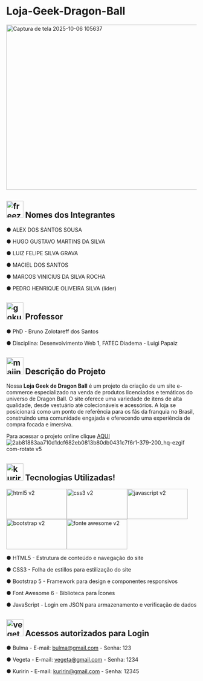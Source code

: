 # **Loja-Geek-Dragon-Ball**
<div align-"center">

<img width="940" height="437" alt="Captura de tela 2025-10-06 105637" src="https://github.com/user-attachments/assets/d658b735-a7eb-4dcc-a1e3-9d08fdb2b4d6" />

## <img width="45" height="45" alt="freeza" src="https://github.com/user-attachments/assets/4bc37c62-93e9-4f0a-b26f-ba26b55a9f75" /> Nomes dos Integrantes </h2>

●	ALEX DOS SANTOS SOUSA

●	HUGO GUSTAVO MARTINS DA SILVA

●	LUIZ FELIPE SILVA GRAVA

●	MACIEL DOS SANTOS

●	MARCOS VINICIUS DA SILVA ROCHA

●	PEDRO HENRIQUE OLIVEIRA SILVA (líder)

## <img width="45" height="45" alt="goku" src="https://github.com/user-attachments/assets/3762705e-27b4-4b48-8061-ee0cc9e38a90" /> Professor </h2>

●	PhD - Bruno Zolotareff dos Santos

● Disciplina: Desenvolvimento Web 1, FATEC Diadema - Luigi Papaiz

## <img width="45" height="45" alt="majinboo" src="https://github.com/user-attachments/assets/d2a91602-6335-4fb0-8ce7-5cdbd1324d6a" /> Descrição do Projeto </h2>

Nossa **Loja Geek de Dragon Ball** é um projeto da criação de um site e-commerce especializado na venda de produtos licenciados e temáticos do universo de Dragon Ball. O site oferece uma variedade de itens de alta qualidade, desde vestuário até colecionáveis e acessórios. A loja se posicionará como um ponto de referência para os fãs da franquia no Brasil, construindo uma comunidade engajada e oferecendo uma experiência de compra focada e imersiva.


Para acessar o projeto online clique [AQUI](https://pedhensilva.github.io/Loja-Geek-Dragon-Ball/)  ![2ab81883aa710d1dcf682eb0813b80db0431c7f6r1-379-200_hq-ezgif com-rotate v5](https://github.com/user-attachments/assets/19ac5fc2-978a-44d9-a05c-c86d630e81c0)


## <img width="45" height="45" alt="kuririn" src="https://github.com/user-attachments/assets/035dbe2f-3b05-4923-be75-72034293b686" /> Tecnologias Utilizadas! </h2>
<div>
<img width="160" height="80" alt="html5 v2" src="https://github.com/user-attachments/assets/0008e88c-5064-424f-ae26-1a6688011eab" /><img width="160" height="80" alt="css3 v2" src="https://github.com/user-attachments/assets/284f87d1-d8e8-4c29-acc5-df4920185d78" /><img width="160" height="80" alt="javascript v2" src="https://github.com/user-attachments/assets/0fa85e52-6014-44e7-8dc7-fb1976b2a3c6" /><img width="160" height="80" alt="bootstrap v2" src="https://github.com/user-attachments/assets/333601a5-ea62-4e4a-a4ab-06b7c6478f4a" /><img width="160" height="80" alt="fonte awesome v2" src="https://github.com/user-attachments/assets/30630401-4308-4a02-832f-84a16931a38d" />
</div>

● HTML5 - Estrutura de conteúdo e navegação do site

● CSS3 - Folha de estillos para estilização do site

● Bootstrap 5 - Framework para design e componentes responsivos

● Font Awesome 6 - Biblioteca para Ícones

● JavaScript - Login em JSON para armazenamento e verificação de dados

## <img width="45" height="45" alt="vegeta" src="https://github.com/user-attachments/assets/ff1090a5-4c81-4a2c-bc4a-99f2f8312aee" /> Acessos autorizados para Login </h2>

● Bulma - E-mail: bulma@gmail.com - Senha: 123

● Vegeta - E-mail: vegeta@gmail.com - Senha: 1234

● Kuririn - E-mail: kuririn@gmail.com - Senha: 12345


 




